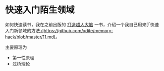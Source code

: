 # 快速入门陌生领域

如何快速读书，我在之前出版的 [打造超人大脑](https://github.com/xdite/memory-hack) 一书，介绍一个我自己用来[「快速入门新领域的方法」]https://github.com/xdite/memory-hack/blob/master/11.md)。

主要原理为

* 第一性原理
* 过桥理论
